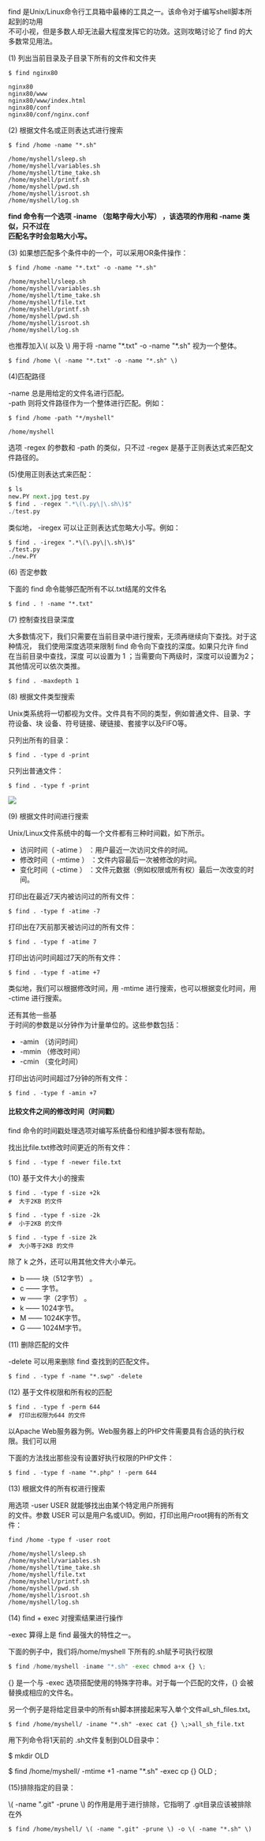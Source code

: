 find 是Unix/Linux命令行工具箱中最棒的工具之一。该命令对于编写shell脚本所起到的功用  
不可小视，但是多数人却无法最大程度发挥它的功效。这则攻略讨论了 find 的大多数常见用法。

\(1\) 列出当前目录及子目录下所有的文件和文件夹

```
$ find nginx80

nginx80
nginx80/www
nginx80/www/index.html
nginx80/conf
nginx80/conf/nginx.conf
```

\(2\) 根据文件名或正则表达式进行搜索

```
$ find /home -name "*.sh"

/home/myshell/sleep.sh
/home/myshell/variables.sh
/home/myshell/time_take.sh
/home/myshell/printf.sh
/home/myshell/pwd.sh
/home/myshell/isroot.sh
/home/myshell/log.sh
```

**find 命令有一个选项  -iname （忽略字母大小写） ，该选项的作用和  -name 类似，只不过在  
匹配名字时会忽略大小写。**

\(3\) 如果想匹配多个条件中的一个，可以采用OR条件操作：

```
$ find /home -name "*.txt" -o -name "*.sh"

/home/myshell/sleep.sh
/home/myshell/variables.sh
/home/myshell/time_take.sh
/home/myshell/file.txt
/home/myshell/printf.sh
/home/myshell/pwd.sh
/home/myshell/isroot.sh
/home/myshell/log.sh
```

也推荐加入\\( 以及 \\) 用于将 -name "\*.txt" -o -name "\*.sh" 视为一个整体。

```
$ find /home \( -name "*.txt" -o -name "*.sh" \)
```

\(4\)匹配路径

-name 总是用给定的文件名进行匹配。  
-path 则将文件路径作为一个整体进行匹配。例如：

```
$ find /home -path "*/myshell"

/home/myshell
```

选项 -regex 的参数和 -path 的类似，只不过 -regex 是基于正则表达式来匹配文件路径的。

\(5\)使用正则表达式来匹配：

```py
$ ls
new.PY next.jpg test.py
$ find . -regex ".*\(\.py\|\.sh\)$"
./test.py
```

类似地， -iregex 可以让正则表达式忽略大小写。例如：

```
$ find . -iregex ".*\(\.py\|\.sh\)$"
./test.py
./new.PY
```

\(6\) 否定参数

下面的 find 命令能够匹配所有不以.txt结尾的文件名

```
$ find . ! -name "*.txt"
```

\(7\) 控制查找目录深度

大多数情况下，我们只需要在当前目录中进行搜索，无须再继续向下查找。对于这种情况， 我们使用深度选项来限制 find 命令向下查找的深度。如果只允许 find 在当前目录中查找，深度 可以设置为 1 ；当需要向下两级时，深度可以设置为2；其他情况可以依次类推。

```
$ find . -maxdepth 1
```

\(8\) 根据文件类型搜索

Unix类系统将一切都视为文件。文件具有不同的类型，例如普通文件、目录、字符设备、块 设备、符号链接、硬链接、套接字以及FIFO等。

只列出所有的目录：

```
$ find . -type d -print
```

只列出普通文件：

```
$ find . -type f -print
```

![](/assets/impor12123123123t.png)

\(9\) 根据文件时间进行搜索

Unix/Linux文件系统中的每一个文件都有三种时间戳，如下所示。

* 访问时间（ -atime ） ：用户最近一次访问文件的时间。
* 修改时间（ -mtime ） ：文件内容最后一次被修改的时间。
* 变化时间（ -ctime ） ：文件元数据（例如权限或所有权）最后一次改变的时间。

打印出在最近7天内被访问过的所有文件：

```
$ find . -type f -atime -7
```

打印出在7天前那天被访问过的所有文件：

```
$ find . -type f -atime 7
```

打印出访问时间超过7天的所有文件：

```
$ find . -type f -atime +7
```

类似地，我们可以根据修改时间，用 -mtime 进行搜索，也可以根据变化时间，用 -ctime 进行搜索。

还有其他一些基  
于时间的参数是以分钟作为计量单位的。这些参数包括：

* -amin （访问时间） 
* -mmin （修改时间）
* -cmin （变化时间） 

打印出访问时间超过7分钟的所有文件：

```
$ find . -type f -amin +7
```

#### 比较文件之间的修改时间（时间戳）

find 命令的时间戳处理选项对编写系统备份和维护脚本很有帮助。

找出比file.txt修改时间更近的所有文件：

```
$ find . -type f -newer file.txt
```

\(10\) 基于文件大小的搜索

```
$ find . -type f -size +2k
#  大于2KB 的文件

$ find . -type f -size -2k
#  小于2KB 的文件

$ find . -type f -size 2k
#  大小等于2KB 的文件
```

除了 k 之外，还可以用其他文件大小单元。

* b —— 块（512字节） 。
* c —— 字节。
* w —— 字（2字节） 。
* k —— 1024字节。
* M —— 1024K字节。
* G —— 1024M字节。

\(11\) 删除匹配的文件

-delete 可以用来删除 find 查找到的匹配文件。

```
$ find . -type f -name "*.swp" -delete
```

\(12\) 基于文件权限和所有权的匹配

```
$ find . -type f -perm 644
#  打印出权限为644 的文件
```

以Apache Web服务器为例。Web服务器上的PHP文件需要具有合适的执行权限。我们可以用

下面的方法找出那些没有设置好执行权限的PHP文件：

```
$ find . -type f -name "*.php" ! -perm 644
```

\(13\) 根据文件的所有权进行搜索

用选项  -user USER 就能够找出由某个特定用户所拥有  
的文件。参数 USER 可以是用户名或UID。例如，打印出用户root拥有的所有文件：

```
find /home -type f -user root

/home/myshell/sleep.sh
/home/myshell/variables.sh
/home/myshell/time_take.sh
/home/myshell/file.txt
/home/myshell/printf.sh
/home/myshell/pwd.sh
/home/myshell/isroot.sh
/home/myshell/log.sh
```

\(14\) find + exec 对搜索结果进行操作

-exec 算得上是 find 最强大的特性之一。

下面的例子中，我们将/home/myshell 下所有的.sh赋予可执行权限

```py
$ find /home/myshell -iname "*.sh" -exec chmod a+x {} \;
```

{} 是一个与  -exec 选项搭配使用的特殊字符串。对于每一个匹配的文件，{} 会被替换成相应的文件名。

另一个例子是将给定目录中的所有sh脚本拼接起来写入单个文件all\_sh\_files.txt。

```
$ find /home/myshell/ -iname "*.sh" -exec cat {} \;>all_sh_file.txt
```

用下列命令将1天前的 .sh文件复制到OLD目录中：

$ mkdir OLD

$ find /home/myshell/ -mtime +1 -name "\*.sh" -exec cp {} OLD \;

\(15\)排除指定的目录：

\\( -name ".git" -prune \\) 的作用是用于进行排除，它指明了 .git目录应该被排除在外

```
$ find /home/myshell/ \( -name ".git" -prune \) -o \( -name "*.sh" \)
```



